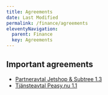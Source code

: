 ```yaml
---
title: Agreements
date: Last Modified 
permalink: /finance/agreements
eleventyNavigation:
  parent: Finance
  key: Agreements
---
```

## Important agreements
* [Partneravtal Jetshop & Subtree 1.3](https://drive.google.com/file/d/1Jt9YT1hl2zfDEPpGC9F2BrEV5pYIkr-4/view?usp=sharing)
* [Tjänsteavtal Peasy.nu 1.1](https://drive.google.com/file/d/1dVxLyTn1yGF-VutAE4bDqelJAz3q4nEu/view?usp=sharing)
